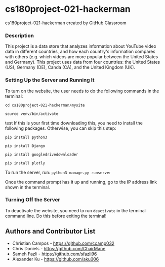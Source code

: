 # cs180project-021-hackerman
cs180project-021-hackerman created by GitHub Classroom      

### Description
This project is a data store that analyzes information about YouTube video data in different countries, and how each country's information compares with others (e.g. which videos are more popular between the United States and Germany). This project uses data from four countries: the United States (US), Germany (DE), Canda (CA), and the United Kingdom (UK).

### Setting Up the Server and Running It
To turn on the website, the user needs to do the following commands in the terminal:

`cd cs180project-021-hackerman/mysite`

`source venv/bin/activate`

test
If this is your first time downloading this, you need to install the following packages. Otherwise, you can skip this step:

`pip install python3`

`pip install Django`

`pip install googledrivedownloader`

`pip install plotly`

To run the server, run: `python3 manage.py runserver`

Once the command prompt has it up and running, go to the IP address link shown in the terminal.

### Turning Off the Server
To deactivate the website, you need to run `deactivate` in the terminal command line. Do this before exiting the terminal!

## Authors and Contributor List

* Christian Campos - https://github.com/ccamp032
* Chris Daniels - https://github.com/ChairMane
* Sameh Fazli - https://github.com/sfazli96
* Alexander Ku - https://github.com/aku006
